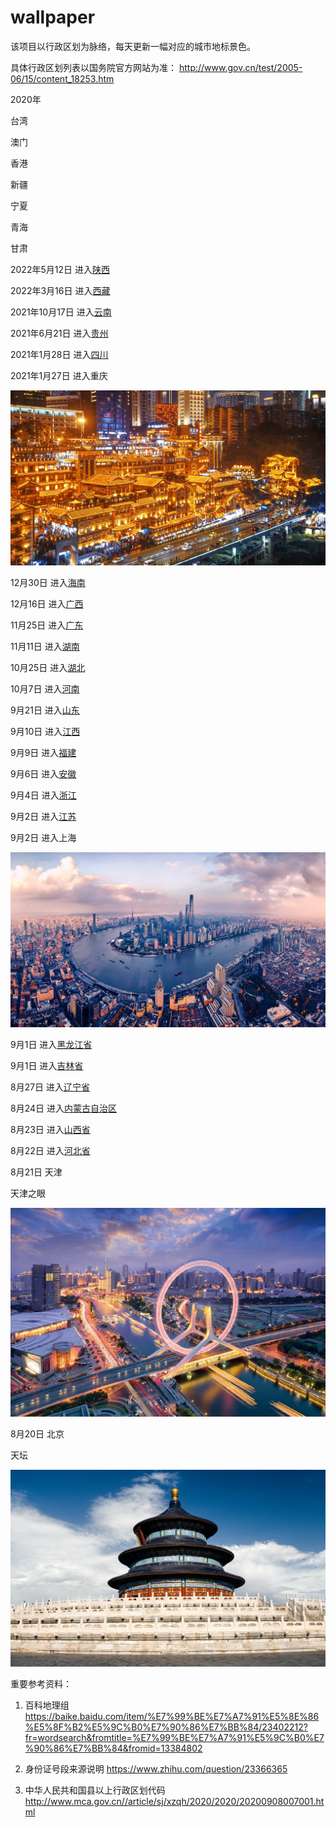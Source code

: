 # wallpaper

该项目以行政区划为脉络，每天更新一幅对应的城市地标景色。

具体行政区划列表以国务院官方网站为准： http://www.gov.cn/test/2005-06/15/content_18253.htm

2020年

台湾

澳门

香港

新疆

宁夏

青海

甘肃

2022年5月12日 进入[陕西](./shaanxi/README.md)

2022年3月16日 进入[西藏](./xizang/README.md)

2021年10月17日 进入[云南](./yunnan/README.md)

2021年6月21日 进入[贵州](./guizhou/README.md)

2021年1月28日 进入[四川](./sichuan/README.md)

2021年1月27日 进入重庆

![重庆](chongqing.jpg)

12月30日 进入[海南](./hainan/README.md)

12月16日 进入[广西](./guangxi/README.md)

11月25日 进入[广东](./guangdong/README.md)

11月11日 进入[湖南](./hunan/README.md)

10月25日 进入[湖北](./hubei/README.md)

10月7日 进入[河南](./henan/README.md)

9月21日 进入[山东](./shandong/README.md)

9月10日 进入[江西](./jiangxi/README.md)

9月9日 进入[福建](./fujian/README.md)

9月6日 进入[安徽](./anhui/README.md)

9月4日 进入[浙江](./zhejiang/README.md)

9月2日 进入[江苏](./jiangsu/README.md)

9月2日 进入上海

![上海](shanghai.jpg)

9月1日 进入[黑龙江省](./heilongjiang/README.md)

9月1日 进入[吉林省](./jilin/README.md)

8月27日 进入[辽宁省](./liaoning/README.md)

8月24日 进入[内蒙古自治区](./neimenggu/README.md)

8月23日 进入[山西省](./shanxi/README.md)

8月22日 进入[河北省](./hebei/README.md)

8月21日 天津

天津之眼

![天津](tianjin.jpeg)

8月20日 北京

天坛

![北京](beijing.jpg)


重要参考资料：

1. 百科地理组 https://baike.baidu.com/item/%E7%99%BE%E7%A7%91%E5%8E%86%E5%8F%B2%E5%9C%B0%E7%90%86%E7%BB%84/23402212?fr=wordsearch&fromtitle=%E7%99%BE%E7%A7%91%E5%9C%B0%E7%90%86%E7%BB%84&fromid=13384802

2. 身份证号段来源说明 https://www.zhihu.com/question/23366365

3. 中华人民共和国县以上行政区划代码 http://www.mca.gov.cn//article/sj/xzqh/2020/2020/20200908007001.html

